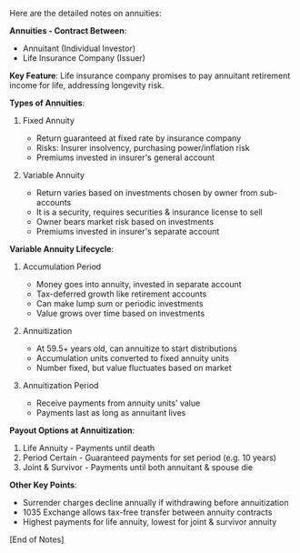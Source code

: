 
Here are the detailed notes on annuities:

**Annuities - Contract Between**:
- Annuitant (Individual Investor)
- Life Insurance Company (Issuer)

**Key Feature**: Life insurance company promises to pay annuitant retirement income for life, addressing longevity risk.

**Types of Annuities**:
1. Fixed Annuity 
    - Return guaranteed at fixed rate by insurance company
    - Risks: Insurer insolvency, purchasing power/inflation risk
    - Premiums invested in insurer's general account

2. Variable Annuity 
    - Return varies based on investments chosen by owner from sub-accounts
    - It is a security, requires securities & insurance license to sell
    - Owner bears market risk based on investments 
    - Premiums invested in insurer's separate account

**Variable Annuity Lifecycle**:
1. Accumulation Period
    - Money goes into annuity, invested in separate account
    - Tax-deferred growth like retirement accounts
    - Can make lump sum or periodic investments
    - Value grows over time based on investments

2. Annuitization 
    - At 59.5+ years old, can annuitize to start distributions
    - Accumulation units converted to fixed annuity units
    - Number fixed, but value fluctuates based on market

3. Annuitization Period
    - Receive payments from annuity units' value
    - Payments last as long as annuitant lives
    
**Payout Options at Annuitization**:
1. Life Annuity - Payments until death
2. Period Certain - Guaranteed payments for set period (e.g. 10 years)
3. Joint & Survivor - Payments until both annuitant & spouse die

**Other Key Points**:
- Surrender charges decline annually if withdrawing before annuitization
- 1035 Exchange allows tax-free transfer between annuity contracts
- Highest payments for life annuity, lowest for joint & survivor annuity

[End of Notes]